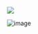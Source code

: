<a href = "[mailto:bella.s.alves2009@gmail.com](https://www.instagram.com/itzisahalves/)"><img src="https://img.shields.io/badge/-the site :)-%23333?style=for-the-badge&logo=github&logoColor=violet" target="_blank"></a>



![image](https://github.com/user-attachments/assets/6bf8d8b3-0e70-41da-8212-5aebec49ec7b)
